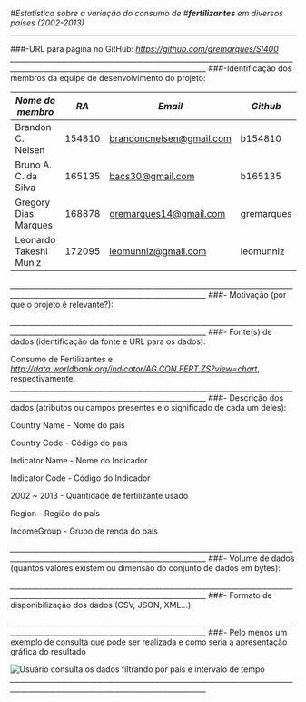 #_Estatística sobre a variação do consumo de_
#_**fertilizantes** em diversos países (2002-2013)_
________________________________________________________________________
###-URL para página no GitHub: _https://github.com/gremarques/SI400_
*____________________________________________________________________________________________________________________________________*
###-Identificação dos membros da equipe de desenvolvimento do projeto:

_Nome do membro_      | _RA_   |           _Email_          |  _Github_  | 
----------------------|--------|----------------------------|------------|
Brandon C. Nelsen     | 154810 |    brandoncnelsen@gmail.com| b154810    |
Bruno A. C. da Silva  | 165135 |    bacs30@gmail.com        | b165135    |
Gregory Dias Marques  | 168878 |    gremarques14@gmail.com  | gremarques |
Leonardo Takeshi Muniz| 172095 |    leomunniz@gmail.com     | leomunniz  |
*____________________________________________________________________________________________________________________________________*
###- Motivação (por que o projeto é relevante?):

*____________________________________________________________________________________________________________________________________*
###- Fonte(s) de dados (identificação da fonte e URL para os dados): 
  
Consumo de Fertilizantes e _http://data.worldbank.org/indicator/AG.CON.FERT.ZS?view=chart_, respectivamente.
*____________________________________________________________________________________________________________________________________*
###- Descrição dos dados (atributos ou campos presentes e o significado de cada um deles):

Country Name - Nome do país

Country Code - Código do país

Indicator Name - Nome do Indicador

Indicator Code - Código do Indicador

2002 ~ 2013 - Quantidade de fertilizante usado

Region - Região do país

IncomeGroup - Grupo de renda do país

*____________________________________________________________________________________________________________________________________*
###- Volume de dados (quantos valores existem ou dimensão do conjunto de dados em bytes):

*____________________________________________________________________________________________________________________________________*
###- Formato de disponibilização dos dados (CSV, JSON, XML...):

*____________________________________________________________________________________________________________________________________*
###- Pelo menos um exemplo de consulta que pode ser realizada e como seria a apresentação gráfica do resultado


![Usuário consulta os dados filtrando por país e intervalo de tempo](http://pt.actualitix.com/grafico/guy/guiana-consumo-de-fertilizantes.png)
*____________________________________________________________________________________________________________________________________*
